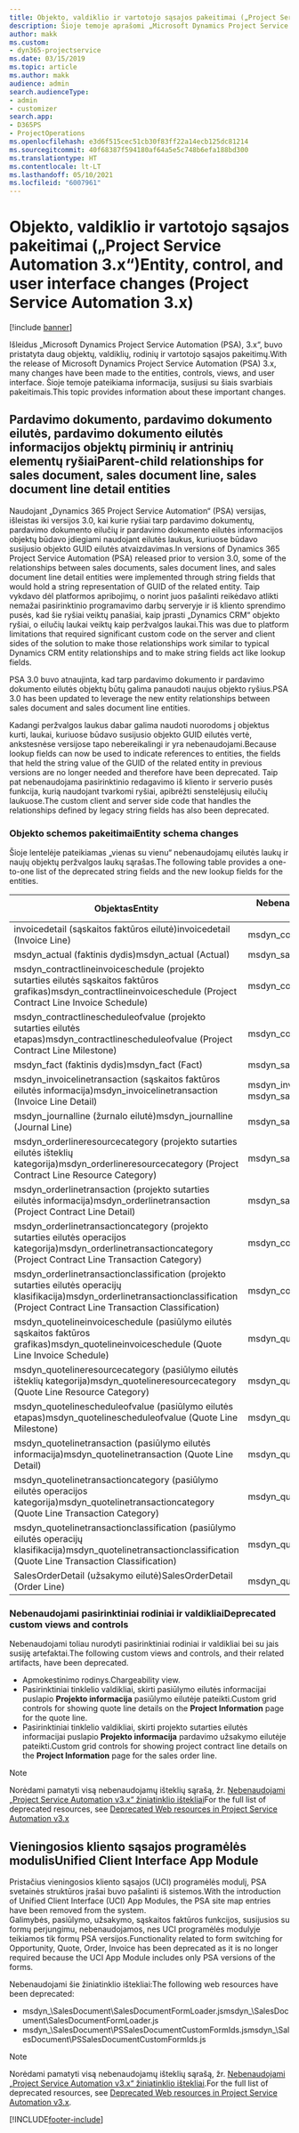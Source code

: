 ```yaml
---
title: Objekto, valdiklio ir vartotojo sąsajos pakeitimai („Project Service Automation 3.x“)
description: Šioje temoje aprašomi „Microsoft Dynamics Project Service Automation 3.x“ skirti sprendimo pakeitimai.
author: makk
ms.custom:
- dyn365-projectservice
ms.date: 03/15/2019
ms.topic: article
ms.author: makk
audience: admin
search.audienceType:
- admin
- customizer
search.app:
- D365PS
- ProjectOperations
ms.openlocfilehash: e3d6f515cec51cb30f83ff22a14ecb125dc81214
ms.sourcegitcommit: 40f68387f594180af64a5e5c748b6efa188bd300
ms.translationtype: HT
ms.contentlocale: lt-LT
ms.lasthandoff: 05/10/2021
ms.locfileid: "6007961"
---
```

# <a name="entity-control-and-user-interface-changes-project-service-automation-3x"></a><span data-ttu-id="882fb-103">Objekto, valdiklio ir vartotojo sąsajos pakeitimai („Project Service Automation 3.x“)</span><span class="sxs-lookup"><span data-stu-id="882fb-103">Entity, control, and user interface changes (Project Service Automation 3.x)</span></span>

[!include [banner](../../includes/psa-now-project-operations.md)]


<span data-ttu-id="882fb-104">Išleidus „Microsoft Dynamics Project Service Automation (PSA), 3.x“, buvo pristatyta daug objektų, valdiklių, rodinių ir vartotojo sąsajos pakeitimų.</span><span class="sxs-lookup"><span data-stu-id="882fb-104">With the release of Microsoft Dynamics Project Service Automation (PSA) 3.x, many changes have been made to the entities, controls, views, and user interface.</span></span> <span data-ttu-id="882fb-105">Šioje temoje pateikiama informacija, susijusi su šiais svarbiais pakeitimais.</span><span class="sxs-lookup"><span data-stu-id="882fb-105">This topic provides information about these important changes.</span></span>

## <a name="parent-child-relationships-for-sales-document-sales-document-line-sales-document-line-detail-entities"></a><span data-ttu-id="882fb-106">Pardavimo dokumento, pardavimo dokumento eilutės, pardavimo dokumento eilutės informacijos objektų pirminių ir antrinių elementų ryšiai</span><span class="sxs-lookup"><span data-stu-id="882fb-106">Parent-child relationships for sales document, sales document line, sales document line detail entities</span></span>
<span data-ttu-id="882fb-107">Naudojant „Dynamics 365 Project Service Automation“ (PSA) versijas, išleistas iki versijos 3.0, kai kurie ryšiai tarp pardavimo dokumentų, pardavimo dokumento eilučių ir pardavimo dokumento eilutės informacijos objektų būdavo įdiegiami naudojant eilutės laukus, kuriuose būdavo susijusio objekto GUID eilutės atvaizdavimas.</span><span class="sxs-lookup"><span data-stu-id="882fb-107">In versions of Dynamics 365 Project Service Automation (PSA) released prior to version 3.0, some of the relationships between sales documents, sales document lines, and sales document line detail entities were implemented through string fields that would hold a string representation of GUID of the related entity.</span></span> <span data-ttu-id="882fb-108">Taip vykdavo dėl platformos apribojimų, o norint juos pašalinti reikėdavo atlikti nemažai pasirinktinio programavimo darbų serveryje ir iš kliento sprendimo pusės, kad šie ryšiai veiktų panašiai, kaip įprasti „Dynamics CRM“ objekto ryšiai, o eilučių laukai veiktų kaip peržvalgos laukai.</span><span class="sxs-lookup"><span data-stu-id="882fb-108">This was due to platform limitations that required significant custom code on the server and client sides of the solution to make those relationships work similar to typical Dynamics CRM entity relationships and to make string fields act like lookup fields.</span></span>

<span data-ttu-id="882fb-109">PSA 3.0 buvo atnaujinta, kad tarp pardavimo dokumento ir pardavimo dokumento eilutės objektų būtų galima panaudoti naujus objekto ryšius.</span><span class="sxs-lookup"><span data-stu-id="882fb-109">PSA 3.0 has been updated to leverage the new entity relationships between sales document and sales document line entities.</span></span>

<span data-ttu-id="882fb-110">Kadangi peržvalgos laukus dabar galima naudoti nuorodoms į objektus kurti, laukai, kuriuose būdavo susijusio objekto GUID eilutės vertė, ankstesnėse versijose tapo nebereikalingi ir yra nebenaudojami.</span><span class="sxs-lookup"><span data-stu-id="882fb-110">Because lookup fields can now be used to indicate references to entities, the fields that held the string value of the GUID of the related entity in previous versions are no longer needed and therefore have been deprecated.</span></span> <span data-ttu-id="882fb-111">Taip pat nebenaudojama pasirinktinio redagavimo iš kliento ir serverio pusės funkcija, kurią naudojant tvarkomi ryšiai, apibrėžti senstelėjusių eilučių laukuose.</span><span class="sxs-lookup"><span data-stu-id="882fb-111">The custom client and server side code that handles the relationships defined by legacy string fields has also been deprecated.</span></span>

### <a name="entity-schema-changes"></a><span data-ttu-id="882fb-112">Objekto schemos pakeitimai</span><span class="sxs-lookup"><span data-stu-id="882fb-112">Entity schema changes</span></span>
<span data-ttu-id="882fb-113">Šioje lentelėje pateikiamas „vienas su vienu“ nebenaudojamų eilutės laukų ir naujų objektų peržvalgos laukų sąrašas.</span><span class="sxs-lookup"><span data-stu-id="882fb-113">The following table provides a one-to-one list of the deprecated string fields and the new lookup fields for the entities.</span></span> 

 <span data-ttu-id="882fb-114">Objektas</span><span class="sxs-lookup"><span data-stu-id="882fb-114">Entity</span></span> |   <span data-ttu-id="882fb-115">Nebenaudojamas laukas (eilutė)</span><span class="sxs-lookup"><span data-stu-id="882fb-115">Deprecated field (String)</span></span> | <span data-ttu-id="882fb-116">Naujas laukas (peržvalga)</span><span class="sxs-lookup"><span data-stu-id="882fb-116">New field (Lookup)</span></span>
--- | --- | ---
<span data-ttu-id="882fb-117">invoicedetail (sąskaitos faktūros eilutė)</span><span class="sxs-lookup"><span data-stu-id="882fb-117">invoicedetail (Invoice Line)</span></span> |  <span data-ttu-id="882fb-118">msdyn_contractline</span><span class="sxs-lookup"><span data-stu-id="882fb-118">msdyn_contractline</span></span> |    <span data-ttu-id="882fb-119">msdyn_contractlineid</span><span class="sxs-lookup"><span data-stu-id="882fb-119">msdyn_contractlineid</span></span>
<span data-ttu-id="882fb-120">msdyn_actual (faktinis dydis)</span><span class="sxs-lookup"><span data-stu-id="882fb-120">msdyn_actual (Actual)</span></span> | <span data-ttu-id="882fb-121">msdyn_salescontractline</span><span class="sxs-lookup"><span data-stu-id="882fb-121">msdyn_salescontractline</span></span> |   <span data-ttu-id="882fb-122">msdyn_salescontractlineid</span><span class="sxs-lookup"><span data-stu-id="882fb-122">msdyn_salescontractlineid</span></span>
<span data-ttu-id="882fb-123">msdyn_contractlineinvoiceschedule (projekto sutarties eilutės sąskaitos faktūros grafikas)</span><span class="sxs-lookup"><span data-stu-id="882fb-123">msdyn_contractlineinvoiceschedule (Project Contract Line Invoice Schedule)</span></span> |    <span data-ttu-id="882fb-124">msdyn_contractline</span><span class="sxs-lookup"><span data-stu-id="882fb-124">msdyn_contractline</span></span> |    <span data-ttu-id="882fb-125">msdyn_contractlineid</span><span class="sxs-lookup"><span data-stu-id="882fb-125">msdyn_contractlineid</span></span>
<span data-ttu-id="882fb-126">msdyn_contractlinescheduleofvalue (projekto sutarties eilutės etapas)</span><span class="sxs-lookup"><span data-stu-id="882fb-126">msdyn_contractlinescheduleofvalue (Project Contract Line Milestone)</span></span> |   <span data-ttu-id="882fb-127">msdyn_contractline</span><span class="sxs-lookup"><span data-stu-id="882fb-127">msdyn_contractline</span></span> |    <span data-ttu-id="882fb-128">msdyn_contractlineid</span><span class="sxs-lookup"><span data-stu-id="882fb-128">msdyn_contractlineid</span></span>
<span data-ttu-id="882fb-129">msdyn_fact (faktinis dydis)</span><span class="sxs-lookup"><span data-stu-id="882fb-129">msdyn_fact (Fact)</span></span> | <span data-ttu-id="882fb-130">msdyn_salescontractline</span><span class="sxs-lookup"><span data-stu-id="882fb-130">msdyn_salescontractline</span></span> |   <span data-ttu-id="882fb-131">msdyn_salescontractlineid</span><span class="sxs-lookup"><span data-stu-id="882fb-131">msdyn_salescontractlineid</span></span>
<span data-ttu-id="882fb-132">msdyn_invoicelinetransaction (sąskaitos faktūros eilutės informacija)</span><span class="sxs-lookup"><span data-stu-id="882fb-132">msdyn_invoicelinetransaction (Invoice Line Detail)</span></span> | <span data-ttu-id="882fb-133">msdyn_invoiceline</span><span class="sxs-lookup"><span data-stu-id="882fb-133">msdyn_invoiceline</span></span> <br> <span data-ttu-id="882fb-134">msdyn_salescontractline</span><span class="sxs-lookup"><span data-stu-id="882fb-134">msdyn_salescontractline</span></span> | <span data-ttu-id="882fb-135">msdyn_invoicelineid</span><span class="sxs-lookup"><span data-stu-id="882fb-135">msdyn_invoicelineid</span></span> <br> <span data-ttu-id="882fb-136">msdyn_salescontractlineid</span><span class="sxs-lookup"><span data-stu-id="882fb-136">msdyn_salescontractlineid</span></span>
<span data-ttu-id="882fb-137">msdyn_journalline (žurnalo eilutė)</span><span class="sxs-lookup"><span data-stu-id="882fb-137">msdyn_journalline (Journal Line)</span></span> |  <span data-ttu-id="882fb-138">msdyn_salescontractline</span><span class="sxs-lookup"><span data-stu-id="882fb-138">msdyn_salescontractline</span></span> |   <span data-ttu-id="882fb-139">msdyn_salescontractlineid</span><span class="sxs-lookup"><span data-stu-id="882fb-139">msdyn_salescontractlineid</span></span>
<span data-ttu-id="882fb-140">msdyn_orderlineresourcecategory (projekto sutarties eilutės išteklių kategorija)</span><span class="sxs-lookup"><span data-stu-id="882fb-140">msdyn_orderlineresourcecategory (Project Contract Line Resource Category)</span></span> | <span data-ttu-id="882fb-141">msdyn_salescontractline</span><span class="sxs-lookup"><span data-stu-id="882fb-141">msdyn_salescontractline</span></span> |   <span data-ttu-id="882fb-142">msdyn_contractlineid</span><span class="sxs-lookup"><span data-stu-id="882fb-142">msdyn_contractlineid</span></span>
<span data-ttu-id="882fb-143">msdyn_orderlinetransaction (projekto sutarties eilutės informacija)</span><span class="sxs-lookup"><span data-stu-id="882fb-143">msdyn_orderlinetransaction (Project Contract Line Detail)</span></span> | <span data-ttu-id="882fb-144">msdyn_salescontractline</span><span class="sxs-lookup"><span data-stu-id="882fb-144">msdyn_salescontractline</span></span> |   <span data-ttu-id="882fb-145">msdyn_salescontractlineid</span><span class="sxs-lookup"><span data-stu-id="882fb-145">msdyn_salescontractlineid</span></span>
<span data-ttu-id="882fb-146">msdyn_orderlinetransactioncategory (projekto sutarties eilutės operacijos kategorija)</span><span class="sxs-lookup"><span data-stu-id="882fb-146">msdyn_orderlinetransactioncategory (Project Contract Line Transaction Category)</span></span> |   <span data-ttu-id="882fb-147">msdyn_contractline</span><span class="sxs-lookup"><span data-stu-id="882fb-147">msdyn_contractline</span></span> |    <span data-ttu-id="882fb-148">msdyn_contractlineid</span><span class="sxs-lookup"><span data-stu-id="882fb-148">msdyn_contractlineid</span></span>
<span data-ttu-id="882fb-149">msdyn_orderlinetransactionclassification (projekto sutarties eilutės operacijų klasifikacija)</span><span class="sxs-lookup"><span data-stu-id="882fb-149">msdyn_orderlinetransactionclassification (Project Contract Line Transaction Classification)</span></span> |   <span data-ttu-id="882fb-150">msdyn_contractline</span><span class="sxs-lookup"><span data-stu-id="882fb-150">msdyn_contractline</span></span> |    <span data-ttu-id="882fb-151">msdyn_contractlineid</span><span class="sxs-lookup"><span data-stu-id="882fb-151">msdyn_contractlineid</span></span>
<span data-ttu-id="882fb-152">msdyn_quotelineinvoiceschedule (pasiūlymo eilutės sąskaitos faktūros grafikas)</span><span class="sxs-lookup"><span data-stu-id="882fb-152">msdyn_quotelineinvoiceschedule (Quote Line Invoice Schedule)</span></span> |  <span data-ttu-id="882fb-153">msdyn_quoteline</span><span class="sxs-lookup"><span data-stu-id="882fb-153">msdyn_quoteline</span></span> |   <span data-ttu-id="882fb-154">msdyn_quotelineid</span><span class="sxs-lookup"><span data-stu-id="882fb-154">msdyn_quotelineid</span></span>
<span data-ttu-id="882fb-155">msdyn_quotelineresourcecategory (pasiūlymo eilutės išteklių kategorija)</span><span class="sxs-lookup"><span data-stu-id="882fb-155">msdyn_quotelineresourcecategory (Quote Line Resource Category)</span></span> |    <span data-ttu-id="882fb-156">msdyn_quoteline</span><span class="sxs-lookup"><span data-stu-id="882fb-156">msdyn_quoteline</span></span> |   <span data-ttu-id="882fb-157">msdyn_quotelineid</span><span class="sxs-lookup"><span data-stu-id="882fb-157">msdyn_quotelineid</span></span>
<span data-ttu-id="882fb-158">msdyn_quotelinescheduleofvalue (pasiūlymo eilutės etapas)</span><span class="sxs-lookup"><span data-stu-id="882fb-158">msdyn_quotelinescheduleofvalue (Quote Line Milestone)</span></span> | <span data-ttu-id="882fb-159">msdyn_quoteline</span><span class="sxs-lookup"><span data-stu-id="882fb-159">msdyn_quoteline</span></span> |   <span data-ttu-id="882fb-160">msdyn_quotelineid</span><span class="sxs-lookup"><span data-stu-id="882fb-160">msdyn_quotelineid</span></span>
<span data-ttu-id="882fb-161">msdyn_quotelinetransaction (pasiūlymo eilutės informacija)</span><span class="sxs-lookup"><span data-stu-id="882fb-161">msdyn_quotelinetransaction (Quote Line Detail)</span></span> |    <span data-ttu-id="882fb-162">msdyn_quoteline</span><span class="sxs-lookup"><span data-stu-id="882fb-162">msdyn_quoteline</span></span> |   <span data-ttu-id="882fb-163">msdyn_quotelineid</span><span class="sxs-lookup"><span data-stu-id="882fb-163">msdyn_quotelineid</span></span>
<span data-ttu-id="882fb-164">msdyn_quotelinetransactioncategory (pasiūlymo eilutės operacijos kategorija)</span><span class="sxs-lookup"><span data-stu-id="882fb-164">msdyn_quotelinetransactioncategory (Quote Line Transaction Category)</span></span> |  <span data-ttu-id="882fb-165">msdyn_quoteline</span><span class="sxs-lookup"><span data-stu-id="882fb-165">msdyn_quoteline</span></span> |   <span data-ttu-id="882fb-166">msdyn_quotelineid</span><span class="sxs-lookup"><span data-stu-id="882fb-166">msdyn_quotelineid</span></span>
<span data-ttu-id="882fb-167">msdyn_quotelinetransactionclassification (pasiūlymo eilutės operacijų klasifikacija)</span><span class="sxs-lookup"><span data-stu-id="882fb-167">msdyn_quotelinetransactionclassification (Quote Line Transaction Classification)</span></span> |  <span data-ttu-id="882fb-168">msdyn_quoteline</span><span class="sxs-lookup"><span data-stu-id="882fb-168">msdyn_quoteline</span></span> |   <span data-ttu-id="882fb-169">msdyn_quotelineid</span><span class="sxs-lookup"><span data-stu-id="882fb-169">msdyn_quotelineid</span></span>
<span data-ttu-id="882fb-170">SalesOrderDetail (užsakymo eilutė)</span><span class="sxs-lookup"><span data-stu-id="882fb-170">SalesOrderDetail (Order Line)</span></span> | <span data-ttu-id="882fb-171">msdyn_quotelineid</span><span class="sxs-lookup"><span data-stu-id="882fb-171">msdyn_quotelineid</span></span> | <span data-ttu-id="882fb-172">msdyn_quoteline</span><span class="sxs-lookup"><span data-stu-id="882fb-172">msdyn_quoteline</span></span> 

### <a name="deprecated-custom-views-and-controls"></a><span data-ttu-id="882fb-173">Nebenaudojami pasirinktiniai rodiniai ir valdikliai</span><span class="sxs-lookup"><span data-stu-id="882fb-173">Deprecated custom views and controls</span></span>
<span data-ttu-id="882fb-174">Nebenaudojami toliau nurodyti pasirinktiniai rodiniai ir valdikliai bei su jais susiję artefaktai.</span><span class="sxs-lookup"><span data-stu-id="882fb-174">The following custom views and controls, and their related artifacts, have been deprecated.</span></span>

- <span data-ttu-id="882fb-175">Apmokestinimo rodinys.</span><span class="sxs-lookup"><span data-stu-id="882fb-175">Chargeability view.</span></span>
- <span data-ttu-id="882fb-176">Pasirinktiniai tinklelio valdikliai, skirti pasiūlymo eilutės informacijai puslapio **Projekto informacija** pasiūlymo eilutėje pateikti.</span><span class="sxs-lookup"><span data-stu-id="882fb-176">Custom grid controls for showing quote line details on the **Project Information** page for the quote line.</span></span>
- <span data-ttu-id="882fb-177">Pasirinktiniai tinklelio valdikliai, skirti projekto sutarties eilutės informacijai puslapio **Projekto informacija** pardavimo užsakymo eilutėje pateikti.</span><span class="sxs-lookup"><span data-stu-id="882fb-177">Custom grid controls for showing project contract line details on the **Project Information** page for the sales order line.</span></span>

> [!NOTE]
> <span data-ttu-id="882fb-178">Norėdami pamatyti visą nebenaudojamų išteklių sąrašą, žr. [Nebenaudojami „Project Service Automation v3.x“ žiniatinklio ištekliai](../developer-guides/web-resources-deprecated-v3.x.md)</span><span class="sxs-lookup"><span data-stu-id="882fb-178">For the full list of deprecated resources, see [Deprecated Web resources in Project Service Automation v3.x](../developer-guides/web-resources-deprecated-v3.x.md)</span></span>

## <a name="unified-client-interface-app-module"></a><span data-ttu-id="882fb-179">Vieningosios kliento sąsajos programėlės modulis</span><span class="sxs-lookup"><span data-stu-id="882fb-179">Unified Client Interface App Module</span></span>
<span data-ttu-id="882fb-180">Pristačius vieningosios kliento sąsajos (UCI) programėlės modulį, PSA svetainės struktūros įrašai buvo pašalinti iš sistemos.</span><span class="sxs-lookup"><span data-stu-id="882fb-180">With the introduction of Unified Client Interface (UCI) App Modules, the PSA site map entries have been removed from the system.</span></span>  
<span data-ttu-id="882fb-181">Galimybės, pasiūlymo, užsakymo, sąskaitos faktūros funkcijos, susijusios su formų perjungimu, nebenaudojamos, nes UCI programėlės modulyje teikiamos tik formų PSA versijos.</span><span class="sxs-lookup"><span data-stu-id="882fb-181">Functionality related to form switching for Opportunity, Quote, Order, Invoice has been deprecated as it is no longer required because the UCI App Module includes only PSA versions of the forms.</span></span>  

<span data-ttu-id="882fb-182">Nebenaudojami šie žiniatinklio ištekliai:</span><span class="sxs-lookup"><span data-stu-id="882fb-182">The following web resources have been deprecated:</span></span>

- <span data-ttu-id="882fb-183">msdyn_\SalesDocument\SalesDocumentFormLoader.js</span><span class="sxs-lookup"><span data-stu-id="882fb-183">msdyn_\SalesDocument\SalesDocumentFormLoader.js</span></span>
- <span data-ttu-id="882fb-184">msdyn_\SalesDocument\PSSalesDocumentCustomFormIds.js</span><span class="sxs-lookup"><span data-stu-id="882fb-184">msdyn_\SalesDocument\PSSalesDocumentCustomFormIds.js</span></span>

> [!NOTE]
> <span data-ttu-id="882fb-185">Norėdami pamatyti visą nebenaudojamų išteklių sąrašą, žr. [Nebenaudojami „Project Service Automation v3.x“ žiniatinklio ištekliai](../developer-guides/web-resources-deprecated-v3.x.md).</span><span class="sxs-lookup"><span data-stu-id="882fb-185">For the full list of deprecated resources, see [Deprecated Web resources in Project Service Automation v3.x](../developer-guides/web-resources-deprecated-v3.x.md).</span></span>




[!INCLUDE[footer-include](../../includes/footer-banner.md)]